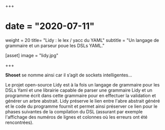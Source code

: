 +++
# date = "2020-07-11"
weight = 20
title= "Lidy : le lex / yacc du YAML"
subtitle = "Un langage de grammaire et un parseur poue les DSLs YAML."

[asset]
  image = "lidy.jpg"

+++

**Shoset** se nomme ainsi car il s’agit de sockets intelligentes…

Le projet open-source Lidy est à la fois un langage de grammaire pour les DSLs Yaml et une librairie capable de parser une grammaire Lidy et un programme écrit dans cette grammaire pour en effectuer la validation et générer un arbre abstrait. Lidy préserve le lien entre l'abre abstrait généré et le code du programme fournit et permet ainsi préserver ce lien pour le phases suivantes de la compilation du DSL (assurant par exemple l'affichage des numéros de lignes et colonnes où les erreurs ont été rencontrées).
